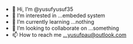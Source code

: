 - 👋 Hi, I’m @yusufyusuf35
- 👀 I’m interested in ...embeded system
- 🌱 I’m currently learning ...nothing
- 💞️ I’m looking to collaborate on ...something
- 📫 How to reach me ...yusufpau@outlook.com

<!---
yusufyusuf35/yusufyusuf35 is a ✨ special ✨ repository because its `README.md` (this file) appears on your GitHub profile.
You can click the Preview link to take a look at your changes.
--->
